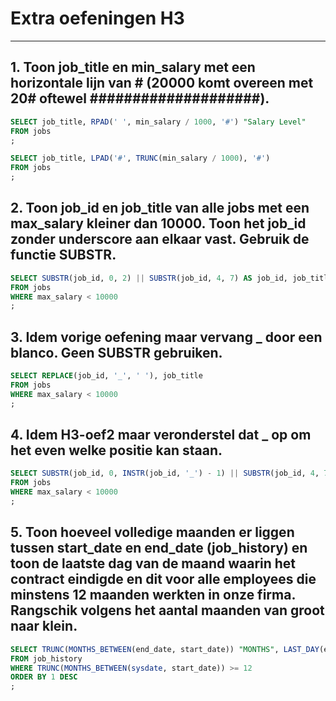 # Extra oefeningen H3

--------------------------------------------------------------------------------

## 1\. Toon job_title en min_salary met een horizontale lijn van # (20000 komt overeen met 20# oftewel ####################).

```sql
SELECT job_title, RPAD(' ', min_salary / 1000, '#') "Salary Level"
FROM jobs
;
```

```sql
SELECT job_title, LPAD('#', TRUNC(min_salary / 1000), '#')
FROM jobs
;
```

## 2\. Toon job_id en job_title van alle jobs met een max_salary kleiner dan 10000\. Toon het job_id zonder underscore aan elkaar vast. Gebruik de functie SUBSTR.

```sql
SELECT SUBSTR(job_id, 0, 2) || SUBSTR(job_id, 4, 7) AS job_id, job_title
FROM jobs
WHERE max_salary < 10000
;
```

## 3\. Idem vorige oefening maar vervang _ door een blanco. Geen SUBSTR gebruiken.

```sql
SELECT REPLACE(job_id, '_', ' '), job_title
FROM jobs
WHERE max_salary < 10000
;
```

## 4\. Idem H3-oef2 maar veronderstel dat _ op om het even welke positie kan staan.

```sql
SELECT SUBSTR(job_id, 0, INSTR(job_id, '_') - 1) || SUBSTR(job_id, 4, 7) AS job_id, job_title
FROM jobs
WHERE max_salary < 10000
;
```

## 5\. Toon hoeveel volledige maanden er liggen tussen start_date en end_date (job_history) en toon de laatste dag van de maand waarin het contract eindigde en dit voor alle employees die minstens 12 maanden werkten in onze firma. Rangschik volgens het aantal maanden van groot naar klein.

```sql
SELECT TRUNC(MONTHS_BETWEEN(end_date, start_date)) "MONTHS", LAST_DAY(end_date) "LAST DAY"
FROM job_history
WHERE TRUNC(MONTHS_BETWEEN(sysdate, start_date)) >= 12
ORDER BY 1 DESC
;
```
